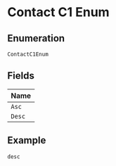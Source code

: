 
# Contact C1 Enum

## Enumeration

`ContactC1Enum`

## Fields

| Name |
|  --- |
| `Asc` |
| `Desc` |

## Example

```
desc
```

